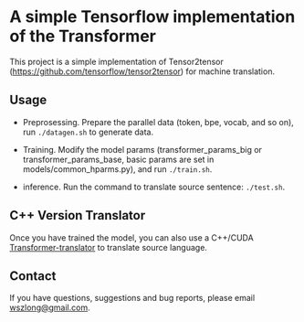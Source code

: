 
A simple Tensorflow implementation of the Transformer
===

This project is a simple implementation of Tensor2tensor (https://github.com/tensorflow/tensor2tensor) for machine translation.

Usage
---

* Preprosessing. Prepare the parallel data (token, bpe, vocab, and so on), run `./datagen.sh` to generate data.

* Training. Modify the model params (transformer_params_big or transformer_params_base, basic params are set in models/common_hparms.py), and run `./train.sh`.

* inference.  Run the command to translate source sentence: `./test.sh`.

C++ Version Translator
---
Once you have trained the model, you can also use a C++/CUDA [Transformer-translator](https://github.com/wszlong/transformer-translator) to translate source language.

Contact
---

If you have questions, suggestions and bug reports, please email wszlong@gmail.com.



